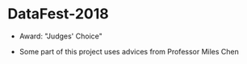 # DataFest-2018

* Award: "Judges' Choice"

* Some part of this project uses advices from Professor Miles Chen
